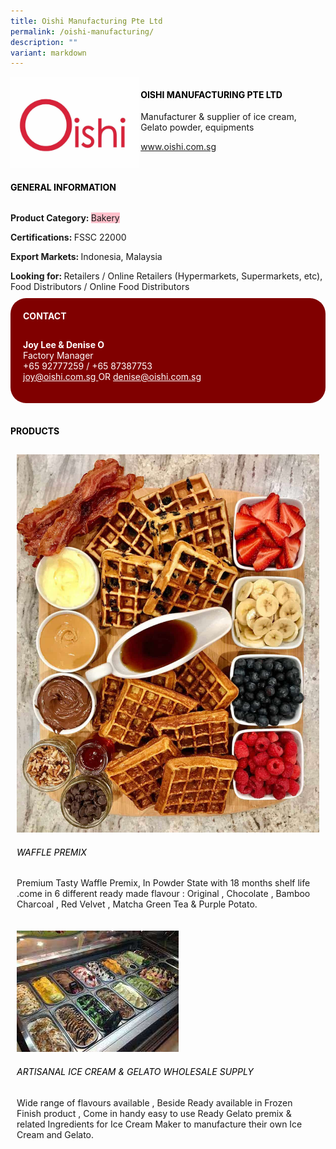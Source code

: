 ```yaml
---
title: Oishi Manufacturing Pte Ltd
permalink: /oishi-manufacturing/
description: ""
variant: markdown
---
```

<div class="flex-paragraph"> 
<p style="text-transform: uppercase">
</p>
</div> 
<div class="flex-container" style="display: flex; flex-wrap: wrap;"> 
<div class="card sgds" style="flex: 1 1 40%; display: block;">
<img src="/images/oishi_logo.jpg">
</div> 
<div class="card-sgds" style="flex: 1 1 58%; display: block; margin-left: 3px"> 
<h4 style="text-transform: uppercase; color: black;">
<b>Oishi Manufacturing Pte Ltd
</b>
</h4> 
<p>Manufacturer &amp; supplier of ice cream, Gelato powder, equipments
</p> 
<p>
<a href="https://www.oishi.com.sg" target="_blank">www.oishi.com.sg
</a>
</p> 
</div> 
</div> 
<h4 style="text-transform: uppercase; color: black;">
<b>General Information
</b>
</h4> 
<div class="flex-container" style="display: flex; flex-wrap: wrap;"> 
<div class="card sgds" style="flex: 1 1 65%; display: block; align-self: stretch"> 
<div class="flex-paragraph"> 
<p>
<b>Product Category: 
</b>
<span style="background-color: pink; border-radius: 10 px;">Bakery
</span>
</p> 
<p>
<b>Certifications: 
</b>FSSC 22000
</p> 
<p>
<b>Export Markets: 
</b>Indonesia, Malaysia
</p> 
<p style="margin-bottom: 10px;">
<b>Looking for: 
</b>Retailers / Online Retailers (Hypermarkets, Supermarkets, etc), Food Distributors / Online Food Distributors
</p> 
</div> 
</div> 
<div class="card sgds" style="flex: 1 1 35%; padding: 10px; display: block; background-color: maroon; border-radius: 25px; align-self: center;"> 
<h4 style="color: white; margin-top: 10px; margin-left: 10px;">CONTACT
</h4> 
<div class="flex-paragraph"> 
<p style="padding: 10px; color: white;">
<b>Joy Lee &amp; Denise O
</b>
<br>Factory Manager
<br>+65 92777259 / +65 87387753
<br>
<a href="mailto:joy@oishi.com.sg" style="color: white;">joy@oishi.com.sg
</a> OR 
<a href="mailto:denise@oishi.com.sg" style="color: white;">denise@oishi.com.sg
</a>
</p> 
</div> 
</div> 
</div> 
<br> 
<h4 style="text-transform: uppercase; color: black;">
<b>products
</b>
</h4> 
<div style="display: flex; flex-wrap: wrap;"> 
<div class="card sgds" style="flex: 1 1 47%; margin: 10px; display: block;"> 
<div class="flex-image" style="display: block;">
<img src="/images/oishi_product1.jpg">
</div> 
<div class="flex-paragraph"> 
<h6 style="text-transform: uppercase; color: black;">Waffle Premix
</h6> 
<p> Premium Tasty Waffle Premix, In Powder State with 18 months shelf life .come in 6 different ready made flavour : Original , Chocolate , Bamboo Charcoal , Red Velvet , Matcha Green Tea &amp; Purple Potato.
</p>
</div> 
</div> 
<div class="card sgds" style="flex: 1 1 47%; margin: 10px; display: block;"> 
<div class="flex-image" style="display: block;">
<img src="/images/oishi_product2.jpeg">
</div> 
<div class="flex-paragraph"> 
<h6 style="text-transform: uppercase; color: black;">Artisanal Ice Cream &amp; Gelato Wholesale Supply
</h6> 
<p>Wide range of flavours available , Beside Ready available in Frozen Finish product , Come in handy easy to use Ready Gelato premix &amp; related Ingredients for Ice Cream Maker to manufacture their own Ice Cream and Gelato.
</p>
</div> 
</div> 
</div>
